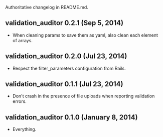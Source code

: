 Authoritative changelog in README.md.

## validation_auditor 0.2.1 (Sep 5, 2014) ##
- When cleaning params to save them as yaml, also clean each element of arrays.

## validation_auditor 0.2.0 (Jul 23, 2014) ##
- Respect the filter_parameters configuration from Rails.

## validation_auditor 0.1.1 (Jul 23, 2014) ##
- Don't crash in the presence of file uploads when reporting validation errors.

## validation_auditor 0.1.0 (January 8, 2014) ##
- Everything.